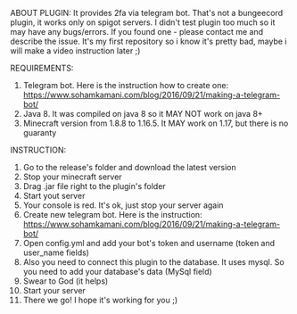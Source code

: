 ABOUT PLUGIN: 
  It provides 2fa via telegram bot. That's not a bungeecord plugin, it works only on spigot servers. I didn't test plugin too much so it may have any bugs/errors. 
  If you found one - please contact me and describe the issue. It's my first repository so i know it's pretty bad, maybe i will make a video instruction later ;)



REQUIREMENTS:
  1. Telegram bot. Here is the instruction how to create one: https://www.sohamkamani.com/blog/2016/09/21/making-a-telegram-bot/ 
  2. Java 8. It was compiled on java 8 so it MAY NOT work on java 8+
  3. Minecraft version from 1.8.8 to 1.16.5. It MAY work on 1.17, but there is no guaranty



INSTRUCTION:
  1. Go to the release's folder and download the latest version
  2. Stop your minecraft server
  3. Drag .jar file right to the plugin's folder
  4. Start yout server
  5. Your console is red. It's ok, just stop your server again
  6. Create new telegram bot. Here is the instruction: https://www.sohamkamani.com/blog/2016/09/21/making-a-telegram-bot/ 
  7. Open config.yml and add your bot's token and username (token and user_name fields)
  8. Also you need to connect this plugin to the database. It uses mysql. So you need to add your database's data (MySql field)
  9. Swear to God (it helps)
  10. Start your server
  11. There we go! I hope it's working for you ;)
